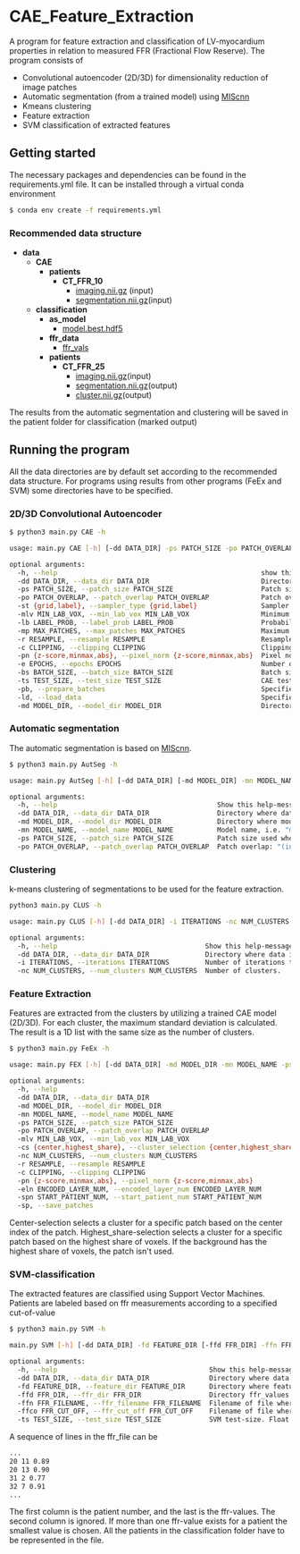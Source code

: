 # CAE_Feature_Extraction
A program for feature extraction and classification of LV-myocardium properties in relation to measured FFR (Fractional Flow Reserve). The program consists of 

- Convolutional autoencoder (2D/3D) for dimensionality reduction of image patches
- Automatic segmentation (from a trained model) using [MIScnn](https://github.com/frankkramer-lab/MIScnn)
- Kmeans clustering
- Feature extraction
- SVM classification of extracted features 

## Getting started
The necessary packages and dependencies can be found in the requirements.yml file. It can be installed through a virtual conda environment
```bash
$ conda env create -f requirements.yml
```
### Recommended data structure
- __data__
   - __CAE__
     - __patients__
       - __CT\_FFR\_10__
         - [imaging.nii.gz](CAE/patients/CT_FFR_10/imaging.nii.gz) (input)
         - [segmentation.nii.gz](CAE/patients/CT_FFR_10/segmentation.nii.gz)(input)            
   - __classification__
     - __as\_model__
       - [model.best.hdf5](classification/as_model/model.best.hdf5)
     - __ffr\_data__
       - [ffr\_vals](classification/ffr_data/ffr_vals)
     - __patients__
       - __CT\_FFR\_25__
         - [imaging.nii.gz](classification/patients/CT_FFR_25/imaging.nii.gz)(input)
         - [segmentation.nii.gz](classification/patients/CT_FFR_25/segmentation.nii.gz)(output)
         - [cluster.nii.gz](classification/patients/CT_FFR_25/cluster.nii.gz)(output)

The results from the automatic segmentation and clustering will be saved in the patient folder for classification (marked output)

## Running the program
All the data directories are by default set according to the recommended data structure. For programs using results from other programs (FeEx and SVM) some directories have to be specified.
### 2D/3D Convolutional Autoencoder
```bash
$ python3 main.py CAE -h

usage: main.py CAE [-h] [-dd DATA_DIR] -ps PATCH_SIZE -po PATCH_OVERLAP -st {grid,label} [-mlv MIN_LAB_VOX] [-lb LABEL_PROB] [-mp MAX_PATCHES] [-r RESAMPLE] [-c CLIPPING] [-pn {z-score,minmax,abs}] [-e EPOCHS] [-bs BATCH_SIZE] [-ts TEST_SIZE] [-pb] [-ld] [-md MODEL_DIR]

optional arguments:
  -h, --help                                                   show this help message and exit
  -dd DATA_DIR, --data_dir DATA_DIR                            Directory where data is stored.
  -ps PATCH_SIZE, --patch_size PATCH_SIZE                      Patch size 2D/3D: "(1,int,int)" or "(int,int,int)".
  -po PATCH_OVERLAP, --patch_overlap PATCH_OVERLAP             Patch overlap 2D/3D: (0,int,int) or (int,int,int). Must be even number and smaller than patch size.
  -st {grid,label}, --sampler_type {grid,label}                Sampler type
  -mlv MIN_LAB_VOX, --min_lab_vox MIN_LAB_VOX                  Minimum labled voxels used by grid-sampler.
  -lb LABEL_PROB, --label_prob LABEL_PROB                      Probability of choosing patches with labeled voxel as center. Used by label-sampler.
  -mp MAX_PATCHES, --max_patches MAX_PATCHES                   Maximum number of patches to extract.
  -r RESAMPLE, --resample RESAMPLE                             Resample to common voxel spacing "(float,float,float)".
  -c CLIPPING, --clipping CLIPPING                             Clipping range: "(int, int)"
  -pn {z-score,minmax,abs}, --pixel_norm {z-score,minmax,abs}  Pixel normalization type
  -e EPOCHS, --epochs EPOCHS                                   Number of epochs in training of CAE.
  -bs BATCH_SIZE, --batch_size BATCH_SIZE                      Batch size for training.
  -ts TEST_SIZE, --test_size TEST_SIZE                         CAE test size. Float between 0.0 and 1.0.
  -pb, --prepare_batches                                       Specified when batches should be prepared and saved as mini-batches.
  -ld, --load_data                                             Specified when patches should be loaded.
  -md MODEL_DIR, --model_dir MODEL_DIR                         Directory where model is stored. When specified predictions are made on the loaded model.
```
### Automatic segmentation
The automatic segmentation is based on [MIScnn](https://github.com/frankkramer-lab/MIScnn). 
```bash
$ python3 main.py AutSeg -h

usage: main.py AutSeg [-h] [-dd DATA_DIR] [-md MODEL_DIR] -mn MODEL_NAME -ps PATCH_SIZE -po PATCH_OVERLAP

optional arguments:
  -h, --help                                        Show this help-message and exit.
  -dd DATA_DIR, --data_dir DATA_DIR                 Directory where data is stored.
  -md MODEL_DIR, --model_dir MODEL_DIR              Directory where model is stored.
  -mn MODEL_NAME, --model_name MODEL_NAME           Model name, i.e. "model.best".
  -ps PATCH_SIZE, --patch_size PATCH_SIZE           Patch size used when the model was trained: "(int,int,int)".
  -po PATCH_OVERLAP, --patch_overlap PATCH_OVERLAP  Patch overlap: "(int,int,int)"lap PATCH_OVERLAP  Patch overlap: "(int,int,int)".
```
### Clustering
k-means clustering of segmentations to be used for the feature extraction.
```bash
python3 main.py CLUS -h

usage: main.py CLUS [-h] [-dd DATA_DIR] -i ITERATIONS -nc NUM_CLUSTERS

optional arguments:
  -h, --help                                     Show this help-message and exit.
  -dd DATA_DIR, --data_dir DATA_DIR              Directory where data is stored.
  -i ITERATIONS, --iterations ITERATIONS         Number of iterations to run k-means clustering.
  -nc NUM_CLUSTERS, --num_clusters NUM_CLUSTERS  Number of clusters.
```
### Feature Extraction
Features are extracted from the clusters by utilizing a trained CAE model (2D/3D). For each cluster, the maximum standard deviation is calculated. The result is a 1D list with the same size as the number of clusters.
```bash
$ python3 main.py FeEx -h

usage: main.py FEX [-h] [-dd DATA_DIR] -md MODEL_DIR -mn MODEL_NAME -ps PATCH_SIZE [-po PATCH_OVERLAP] [-mlv MIN_LAB_VOX] [-cs {center,highest_share}] -nc NUM_CLUSTERS[-r RESAMPLE] [-c CLIPPING] [-pn {z-score,minmax,abs}] -eln ENCODED_LAYER_NUM [-spn START_PATIENT_NUM] [-sp]

optional arguments:
  -h, --help                                                              show this help message and exit
  -dd DATA_DIR, --data_dir DATA_DIR                                       Directory where data is stored.
  -md MODEL_DIR, --model_dir MODEL_DIR                                    Directory where model is stored.
  -mn MODEL_NAME, --model_name MODEL_NAME                                 Model name, i.e. "model_2D".
  -ps PATCH_SIZE, --patch_size PATCH_SIZE                                 Patch size 3D/3D: "(1,int,int)" or "(int,int,int)".
  -po PATCH_OVERLAP, --patch_overlap PATCH_OVERLAP                        Patch overlap 2D/3D: "(0,int,int)" or "(int,int,int)". Must be even number and smaller than patch size.
  -mlv MIN_LAB_VOX, --min_lab_vox MIN_LAB_VOX                             Minimum labled voxels used by grid-sampler.
  -cs {center,highest_share}, --cluster_selection {center,highest_share}  Method used to select which cluster a specific patch belongs to.
  -nc NUM_CLUSTERS, --num_clusters NUM_CLUSTERS                           Number og clusters used in the images to extract features from.
  -r RESAMPLE, --resample RESAMPLE                                        Resample to common voxel spacing "(float,float,float)".
  -c CLIPPING, --clipping CLIPPING                                        Clipping range: "(int, int)"
  -pn {z-score,minmax,abs}, --pixel_norm {z-score,minmax,abs}             Pixel normalization type
  -eln ENCODED_LAYER_NUM, --encoded_layer_num ENCODED_LAYER_NUM           Number of the encoded layer in CAE-architecture counting from the bottom.
  -spn START_PATIENT_NUM, --start_patient_num START_PATIENT_NUM           Starting point of the patient in patient data dir.
  -sp, --save_patches                                                     Specified if patches should be saved to disk.
```
Center-selection selects a cluster for a specific patch based on the center index of the patch. Highest_share-selection selects a cluster for a specific patch based on the highest share of voxels. If the background has the highest share of voxels, the patch isn't used. 
### SVM-classification 
The extracted features are classified using Support Vector Machines. Patients are labeled based on ffr measurements according to a specified cut-of-value
```bash
$ python3 main.py SVM -h

main.py SVM [-h] [-dd DATA_DIR] -fd FEATURE_DIR [-ffd FFR_DIR] -ffn FFR_FILENAME [-ffco FFR_CUT_OFF] [-ts TEST_SIZE]

optional arguments:
  -h, --help                                      Show this help-message and exit.
  -dd DATA_DIR, --data_dir DATA_DIR               Directory where data is stored.
  -fd FEATURE_DIR, --feature_dir FEATURE_DIR      Directory where features are stored, i.e. output from FeEx.
  -ffd FFR_DIR, --ffr_dir FFR_DIR                 Directory ffr_values are stores.
  -ffn FFR_FILENAME, --ffr_filename FFR_FILENAME  Filename of file where ffr-values are stored.
  -ffco FFR_CUT_OFF, --ffr_cut_off FFR_CUT_OFF    Filename of file where ffr-values are stored.
  -ts TEST_SIZE, --test_size TEST_SIZE            SVM test-size. Float between 0.0 and 1.0
```
A sequence of lines in the ffr_file can be
```bash
...
20 11 0.89
20 13 0.90
31 2 0.77
32 7 0.91
...
```
The first column is the patient number, and the last is the ffr-values. The second column is ignored. If more than one ffr-value exists for a patient the smallest value is chosen. All the patients in the classification folder have to be represented in the file.


